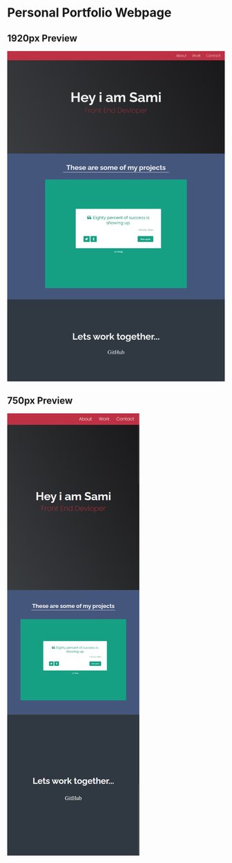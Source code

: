 # Personal Portfolio Webpage
## 1920px Preview 
![1920px Preview](images/1920-preview.png)  
## 750px Preview 
![750px Preview](images/750-preview.png)